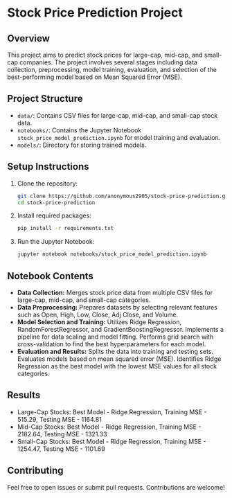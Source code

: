 # Stock Price Prediction Project

## Overview
This project aims to predict stock prices for large-cap, mid-cap, and small-cap companies. The project involves several stages including data collection, preprocessing, model training, evaluation, and selection of the best-performing model based on Mean Squared Error (MSE).

## Project Structure
- `data/`: Contains CSV files for large-cap, mid-cap, and small-cap stock data.
- `notebooks/`: Contains the Jupyter Notebook `stock_price_model_prediction.ipynb` for model training and evaluation.
- `models/`: Directory for storing trained models.

## Setup Instructions
1. Clone the repository:
    ```bash
    git clone https://github.com/anonymous2905/stock-price-prediction.git
    cd stock-price-prediction
    ```
2. Install required packages:
    ```bash
    pip install -r requirements.txt
    ```
3. Run the Jupyter Notebook:
    ```bash
    jupyter notebook notebooks/stock_price_model_prediction.ipynb
    ```

## Notebook Contents
- **Data Collection:** Merges stock price data from multiple CSV files for large-cap, mid-cap, and small-cap categories.
- **Data Preprocessing:** Prepares datasets by selecting relevant features such as Open, High, Low, Close, Adj Close, and Volume.
- **Model Selection and Training:** Utilizes Ridge Regression, RandomForestRegressor, and GradientBoostingRegressor. Implements a pipeline for data scaling and model fitting. Performs grid search with cross-validation to find the best hyperparameters for each model.
- **Evaluation and Results:** Splits the data into training and testing sets. Evaluates models based on mean squared error (MSE). Identifies Ridge Regression as the best model with the lowest MSE values for all stock categories.

## Results
- Large-Cap Stocks: Best Model - Ridge Regression, Training MSE - 515.29, Testing MSE - 1164.81
- Mid-Cap Stocks: Best Model - Ridge Regression, Training MSE - 2182.64, Testing MSE - 1321.33
- Small-Cap Stocks: Best Model - Ridge Regression, Training MSE - 1254.47, Testing MSE - 1101.69

## Contributing
Feel free to open issues or submit pull requests. Contributions are welcome!
